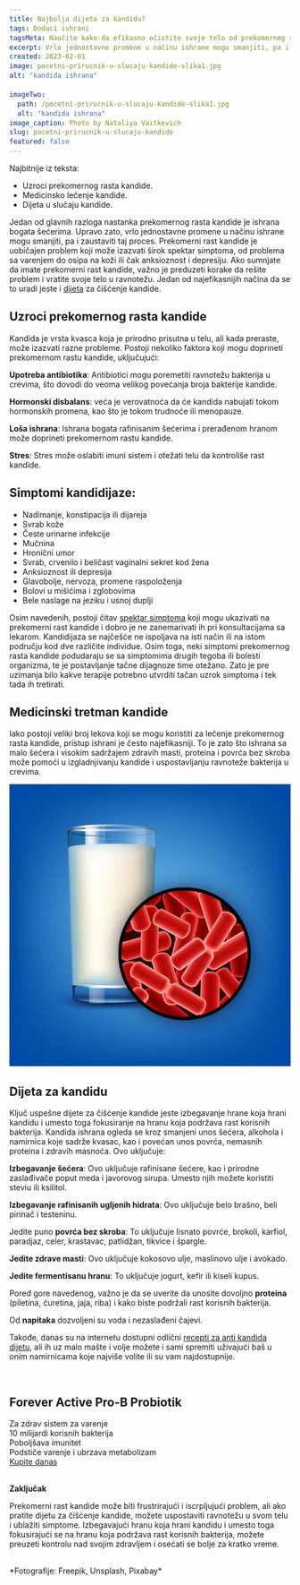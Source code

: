```yaml
---
title: Najbolja dijeta za kandidu?
tags: Dodaci ishrani
tagsMeta: Naučite kako da efikasno očistite svoje telo od prekomernog rasta kandide pomoću jednostavnog plana ishrane korak po korak. Recite zbogom simptomima i poboljšajte zdravlje.
excerpt: Vrlo jednostavne promene u načinu ishrane mogu smanjiti, pa i zaustaviti proces prekomernog rasta kandide.
created: 2023-02-01
image: pocetni-prirucnik-u-slucaju-kandide-slika1.jpg
alt: "kandida ishrana"

imageTwo:
  path: /pocetni-prirucnik-u-slucaju-kandide-slika1.jpg
  alt: "kandida ishrana"
image_caption: Photo by Nataliya Vaitkevich
slug: pocetni-prirucnik-u-slucaju-kandide
featured: false
---
```



<div class="text-component line-height-lg v-space-md">

<div class="tldr-box">
  <div class="tldr-box__content">
	<span class="text-base font-bold">Najbitnije iz teksta:</span>
    <ul class="list list--ul margin-top-sm margin-bottom-0">
      <li>Uzroci prekomernog rasta kandide.</li>
      <li>Medicinsko lečenje kandide.</li>
      <li>Dijeta u slučaju kandide.</li>
		</ul>
  </div>
</div>

Jedan od glavnih razloga nastanka prekomernog rasta kandide je ishrana bogata šećerima. Upravo zato, vrlo jednostavne promene u načinu ishrane mogu smanjiti, pa i zaustaviti taj proces.
Prekomerni rast kandide je uobičajen problem koji može izazvati širok spektar simptoma, od problema sa varenjem do osipa na koži ili čak anksioznost i depresiju. Ako sumnjate da imate prekomerni rast kandide, važno je preduzeti korake da rešite problem i vratite svoje telo u ravnotežu. Jedan od najefikasnijih načina da se to uradi jeste i [dijeta]( https://candidaspecialists.com/anti-candida-diet/) za čišćenje kandide.

## Uzroci prekomernog rasta kandide

Kandida je vrsta kvasca koja je prirodno prisutna u telu, ali kada preraste, može izazvati razne probleme. Postoji nekoliko faktora koji mogu doprineti prekomernom rastu kandide, uključujući:

**Upotreba antibiotika**: Antibiotici mogu poremetiti ravnotežu bakterija u crevima, što dovodi do veoma velikog povećanja broja bakterije kandide.

**Hormonski disbalans**: veća je verovatnoća da će kandida nabujati tokom hormonskih promena, kao što je tokom trudnoće ili menopauze.

**Loša ishrana**: Ishrana bogata rafinisanim šećerima i prerađenom hranom može doprineti prekomernom rastu kandide.

**Stres**: Stres može oslabiti imuni sistem i otežati telu da kontroliše rast kandide.

## Simptomi kandidijaze:

- Nadimanje, konstipacija ili dijareja
- Svrab kože
- Česte urinarne infekcije
- Mučnina
- Hronični umor
- Svrab, crvenilo i beličast vaginalni sekret kod žena
- Anksioznost ili depresija
- Glavobolje, nervoza, promene raspoloženja
- Bolovi u mišićima i zglobovima
- Bele naslage na jeziku i usnoj duplji

Osim navedenih, postoji čitav [spektar simptoma]( https://www.kandida.rs/candida-kandida-simptomi/) koji mogu ukazivati na prekomerni rast kandide i dobro je ne zanemarivati ih pri konsultacijama sa lekarom.
Kandidijaza se najčešće ne ispoljava na isti način ili na istom području kod dve različite individue. Osim toga, neki simptomi prekomernog rasta kandide podudaraju se sa simptomima drugih tegoba ili bolesti organizma, te je postavljanje tačne dijagnoze time otežano. Zato je pre uzimanja bilo kakve terapije potrebno utvrditi tačan uzrok simptoma i tek tada ih tretirati.


## Medicinski tretman kandide
Iako postoji veliki broj lekova koji se mogu koristiti za lečenje prekomernog rasta kandide, pristup ishrani je često najefikasniji. To je zato što ishrana sa malo šećera i visokim sadržajem zdravih masti, proteina i povrća bez skroba može pomoći u izgladnjivanju kandide i uspostavljanju ravnoteže bakterija u crevima.

![simptomi kandide u crevima](./images/probiotik.jpg)

## Dijeta za kandidu
Ključ uspešne dijete za čišćenje kandide jeste izbegavanje hrane koja hrani kandidu i umesto toga fokusiranje na hranu koja podržava rast korisnih bakterija.  Kandida ishrana ogleda se kroz smanjeni unos šećera, alkohola i namirnica koje sadrže kvasac, kao i povećan unos povrća, nemasnih proteina i zdravih masnoća. Ovo uključuje:

**Izbegavanje šećera**: Ovo uključuje rafinisane šećere, kao i prirodne zaslađivače poput meda i javorovog sirupa. Umesto njih možete koristiti steviu ili ksilitol.

**Izbegavanje rafinisanih ugljenih hidrata**: Ovo uključuje belo brašno, beli pirinač i testeninu.

Jedite puno **povrća bez skroba**: To uključuje lisnato povrće, brokoli, karfiol, paradjaz, celer, krastavac, patlidžan, tikvice i špargle.

**Jedite zdrave masti**: Ovo uključuje kokosovo ulje, maslinovo ulje i avokado.

**Jedite fermentisanu hranu**: To uključuje jogurt, kefir ili kiseli kupus.

Pored gore navedenog, važno je da se uverite da unosite dovoljno **proteina** (piletina, ćuretina, jaja, riba) i  kako biste podržali rast korisnih bakterija. 

Od **napitaka** dozvoljeni su voda i nezaslađeni čajevi.

Takođe, danas su na internetu dostupni odlični [recepti za anti kandida dijetu]( https://www.thecandidadiet.com/recipe-type/lunch-dinner/), ali ih uz malo mašte i volje možete i sami spremiti uživajući baš u onim namirnicama koje najviše volite ili su vam najdostupnije.

<br>

<div class="text-component__block padding-y-md padding-x-md radius-lg margin-top-md bg-white">
	<div class="grid gap-sm">
		<div class="col-4@md">
			<g-image class="" src="~/assets/img/forever_active_pro_b.jpeg" alt="najbolji probiotik za kandidu"></g-image>
		</div>
		<div class="col-8@md">
			<div class="flex flex-wrap gap-sm items-center">
				<div class="">
					<h2 class="text-lg">Forever Active Pro-B Probiotik</h2>
				</div>
        <div class="grid margin-bottom-lg gap-xxs">
					<div class="flex items-center text-sm">
						<g-image style="width: auto !important;" class="margin-left-important" src="~/assets/img/check.svg"></g-image>
							Za zdrav sistem za varenje
					</div>
          <div class="flex items-center text-sm">
						<g-image style="width: auto !important;" class="margin-left-important" src="~/assets/img/check.svg"></g-image>
						  10 milijardi korisnih bakterija
					</div>
          <div class="flex items-center text-sm">
						<g-image style="width: auto !important;" class="margin-left-important" src="~/assets/img/check.svg"></g-image>
							Poboljšava imunitet
					</div>
          <div class="flex items-center text-sm">
						<g-image style="width: auto !important;" class="margin-left-important" src="~/assets/img/check.svg"></g-image>
							Podstiče varenje i ubrzava metabolizam
					</div>
				</div>
			</div>
			<div class="flex gap-md@sm gap-md flex-column flex-row@sm padding-top-lg justify-between@sm items-center">
				<a href="https://flpshop.rs/dodaci-ishrani/11842/forever-active-pro-b/360000954255/personal.html" class="kupiteCTA btn btn--primary flex-grow center-between@lg justify-center btn--md">
					Kupite danas
				</a>
				<g-image style="width: auto !important;" class="" src="~/assets/img/logo-futer.png"></g-image>
			</div>
		</div>
	</div>
</div>

<br>

**Zaključak**

Prekomerni rast kandide može biti frustrirajući i iscrpljujući problem, ali ako pratite dijetu za čišćenje kandide, možete uspostaviti ravnotežu u svom telu i ublažiti simptome. Izbegavajući hranu koja hrani kandidu i umesto toga fokusirajući se na hranu koja podržava rast korisnih bakterija, možete preuzeti kontrolu nad svojim zdravljem i osećati se bolje za kratko vreme.

<br>
*Fotografije: Freepik, Unsplash, Pixabay*

</div>